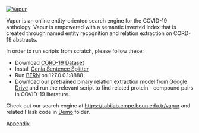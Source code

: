 [![Vapur](https://vapur.herokuapp.com/static/vapur.jpeg)](https://tabilab.cmpe.boun.edu.tr/vapur)

Vapur is an online entity-oriented search engine for the COVID-19 anthology. Vapur is empowered with a semantic inverted index that is created through named entity recognition and relation extraction on CORD-19 abstracts.

In order to run scripts from scratch, please follow these:
* Download [CORD-19 Dataset](https://www.kaggle.com/allen-institute-for-ai/CORD-19-research-challenge)
* Install [Genia Sentence Splitter](http://www.nactem.ac.uk/y-matsu/geniass/)
* Run [BERN](https://github.com/dmis-lab/bern) on 127.0.0.1:8888
* Download our pretrained binary relation extraction model from [Google Drive](https://drive.google.com/file/d/1-r8gmfH-BHdxPug7nKjT7DVI5zlQjMMl/view) and run the relevant script to find related protein - compound pairs in COVID-19 literature.

Check out our search engine at https://tabilab.cmpe.boun.edu.tr/vapur and related Flask code in [Demo](https://github.com/boun-tabi/vapur/tree/master/Demo) folder.

[Appendix](https://docs.google.com/spreadsheets/d/1Hu87-Qm4CQQkdE0wwVG4p3QcPxaXCKE3ZRTvDQw48Bo/edit?usp=sharing)
